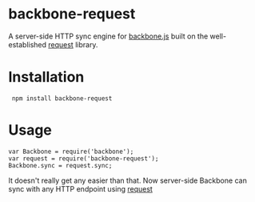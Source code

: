 # backbone-request

A server-side HTTP sync engine for [backbone.js](http://backbonejs.org) built on the  well-established [request](http://github.com/mikeal/request) library.


# Installation

     npm install backbone-request

# Usage

    var Backbone = require('backbone');
    var request = require('backbone-request');
    Backbone.sync = request.sync;

It doesn't really get any easier than that. Now server-side Backbone can sync with any HTTP endpoint using [request](http://github.com/mikeal/request) 